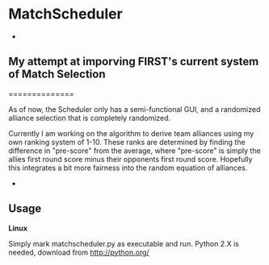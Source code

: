 MatchScheduler
==============
-
My attempt at imporving FIRST's current system of Match Selection
-
==============

As of now, the Scheduler only has a semi-functional GUI, and a 
randomized alliance selection that is completely randomized.

Currently I am working on the algorithm to derive team alliances using 
my own ranking system of 1-10. These ranks are determined by finding the 
difference in "pre-score" from the average, where "pre-score" is 
simply the allies first round score minus their opponents first round score.
Hopefully this integrates a bit more fairness into the random equation of 
alliances.

-
Usage
-

**Linux**

Simply mark matchscheduler.py as executable and run. Python 2.X is needed, 
download from http://python.org/

